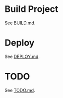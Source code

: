 Build Project
=======

See [BUILD.md](doc/BUILD.md).

Deploy
=======

See [DEPLOY.md](doc/DEPLOY.md).

TODO
=======

See [TODO.md](doc/TODO.md).
